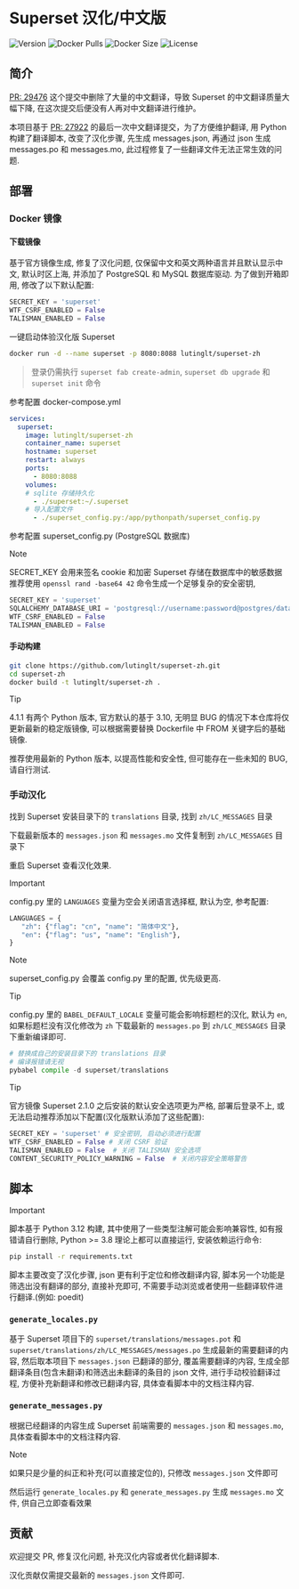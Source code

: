 # Superset 汉化/中文版

![Version](https://img.shields.io/docker/v/lutinglt/superset-zh/latest?arch=amd64&sort=semver&color=066da5) ![Docker Pulls](https://img.shields.io/docker/pulls/lutinglt/superset-zh.svg?style=flat&label=pulls&logo=docker) ![Docker Size](https://img.shields.io/docker/image-size/lutinglt/superset-zh/latest?color=066da5&label=size) ![License](https://img.shields.io/github/license/lutinglt/superset-zh)

## 简介

[PR: 29476](https://github.com/apache/superset/pull/29476) 这个提交中删除了大量的中文翻译，导致 Superset 的中文翻译质量大幅下降, 在这次提交后便没有人再对中文翻译进行维护。

本项目基于 [PR: 27922](https://github.com/apache/superset/pull/27922) 的最后一次中文翻译提交，为了方便维护翻译, 用 Python 构建了翻译脚本, 改变了汉化步骤, 先生成 messages.json, 再通过 json 生成 messages.po 和 messages.mo, 此过程修复了一些翻译文件无法正常生效的问题.

## 部署

### Docker 镜像

#### 下载镜像

基于官方镜像生成, 修复了汉化问题, 仅保留中文和英文两种语言并且默认显示中文, 默认时区上海, 并添加了 PostgreSQL 和 MySQL 数据库驱动.
为了做到开箱即用, 修改了以下默认配置:

```python
SECRET_KEY = 'superset'
WTF_CSRF_ENABLED = False
TALISMAN_ENABLED = False
```

一键启动体验汉化版 Superset

```bash
docker run -d --name superset -p 8080:8088 lutinglt/superset-zh
```

> 登录仍需执行 `superset fab create-admin`, `superset db upgrade` 和 `superset init` 命令

参考配置 docker-compose.yml

```yml
services:
  superset:
    image: lutinglt/superset-zh
    container_name: superset
    hostname: superset
    restart: always
    ports:
      - 8080:8088
    volumes:
    # sqlite 存储持久化
      - ./superset:~/.superset
    # 导入配置文件
      - ./superset_config.py:/app/pythonpath/superset_config.py
```

参考配置 superset_config.py (PostgreSQL 数据库)

> [!NOTE]
>
> SECRET_KEY 会用来签名 cookie 和加密 Superset 存储在数据库中的敏感数据
> 推荐使用 `openssl rand -base64 42` 命令生成一个足够复杂的安全密钥,

```python
SECRET_KEY = 'superset'
SQLALCHEMY_DATABASE_URI = 'postgresql://username:password@postgres/database'
WTF_CSRF_ENABLED = False
TALISMAN_ENABLED = False
```

#### 手动构建

```bash
git clone https://github.com/lutinglt/superset-zh.git
cd superset-zh
docker build -t lutinglt/superset-zh .
```

> [!TIP]
>
> 4.1.1 有两个 Python 版本, 官方默认的基于 3.10, 无明显 BUG 的情况下本仓库将仅更新最新的稳定版镜像, 可以根据需要替换 Dockerfile 中 FROM 关键字后的基础镜像.
>
> 推荐使用最新的 Python 版本, 以提高性能和安全性, 但可能存在一些未知的 BUG, 请自行测试.

### 手动汉化

找到 Superset 安装目录下的 `translations` 目录, 找到 `zh/LC_MESSAGES` 目录

下载最新版本的 `messages.json` 和 `messages.mo` 文件复制到 `zh/LC_MESSAGES` 目录下

重启 Superset 查看汉化效果.

> [!IMPORTANT]
>
> config.py 里的 `LANGUAGES` 变量为空会关闭语言选择框, 默认为空, 参考配置:
>
>```python
>LANGUAGES = {
>    "zh": {"flag": "cn", "name": "简体中文"},
>    "en": {"flag": "us", "name": "English"},
>}
>```

> [!NOTE]
>
> superset_config.py 会覆盖 config.py 里的配置, 优先级更高.

> [!TIP]
>
> config.py 里的 `BABEL_DEFAULT_LOCALE` 变量可能会影响标题栏的汉化, 默认为 `en`, 如果标题栏没有汉化修改为 `zh` 下载最新的 `messages.po` 到 `zh/LC_MESSAGES` 目录下重新编译即可.
>
>```python
># 替换成自己的安装目录下的 translations 目录
># 编译报错请无视
>pybabel compile -d superset/translations
>```

> [!TIP]
>
> 官方镜像 Superset 2.1.0 之后安装的默认安全选项更为严格, 部署后登录不上, 或无法启动推荐添加以下配置(汉化版默认添加了这些配置):
>
> ```python
> SECRET_KEY = 'superset' # 安全密钥, 启动必须进行配置
> WTF_CSRF_ENABLED = False # 关闭 CSRF 验证
> TALISMAN_ENABLED = False  # 关闭 TALISMAN 安全选项
> CONTENT_SECURITY_POLICY_WARNING = False  # 关闭内容安全策略警告
> ```

## 脚本

> [!IMPORTANT]
>
> 脚本基于 Python 3.12 构建, 其中使用了一些类型注解可能会影响兼容性, 如有报错请自行删除, Python >= 3.8 理论上都可以直接运行, 安装依赖运行命令:
>
>```bash
>pip install -r requirements.txt
>```

脚本主要改变了汉化步骤, json 更有利于定位和修改翻译内容, 脚本另一个功能是筛选出没有翻译的部分, 直接补充即可, 不需要手动浏览或者使用一些翻译软件进行翻译.(例如: poedit)

### `generate_locales.py`

基于 Superset 项目下的 `superset/translations/messages.pot` 和 `superset/translations/zh/LC_MESSAGES/messages.po` 生成最新的需要翻译的内容, 然后取本项目下 `messages.json` 已翻译的部分, 覆盖需要翻译的内容, 生成全部翻译条目(包含未翻译)和筛选出未翻译的条目的 json 文件, 进行手动校验翻译过程, 方便补充新翻译和修改已翻译内容, 具体查看脚本中的文档注释内容.

### `generate_messages.py`

根据已经翻译的内容生成 Superset 前端需要的 `messages.json` 和 `messages.mo`, 具体查看脚本中的文档注释内容.

> [!NOTE]
>
> 如果只是少量的纠正和补充(可以直接定位的), 只修改 `messages.json` 文件即可
>
> 然后运行 `generate_locales.py` 和 `generate_messages.py` 生成 `messages.mo` 文件, 供自己立即查看效果

## 贡献

欢迎提交 PR, 修复汉化问题, 补充汉化内容或者优化翻译脚本.

汉化贡献仅需提交最新的 `messages.json` 文件即可.